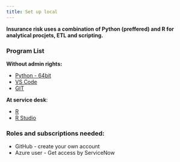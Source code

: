 ```yaml
---
title: Set up local
---
```



__Insurance risk uses a combination of Python (preffered) and R for analytical procjets, ETL and scripting.__

### Program List

__Without admin rights:__
* [Python - 64bit](https://www.python.org/downloads/)
* [VS Code](https://code.visualstudio.com/download)
* [GIT](https://git-scm.com/downloads)

__At service desk__:
* [R](https://cran.r-project.org/bin/windows/base/)
* [R Studio](https://rstudio.com/products/rstudio/download/)


### Roles and subscriptions needed:

* GitHub - create your own account
* Azure user - Get access by ServiceNow


